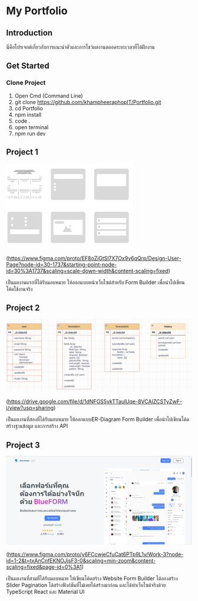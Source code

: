   # My Portfolio

## Introduction
นี่คือโปรเจกต์เกี่ยวกับการแนะนำตัวและการโชว์ผลงานตลอดระยะเวลาที่ได้ฝึกงาน 

## Get Started

### Clone Project
  1. Open Cmd (Command Line)
  2. git clone https://github.com/khampheeraphopIT/Portfolio.git
  3. cd Portfolio
  4. npm install
  5. code .
  6. open terminal
  7. npm run dev

## Project 1
![ตัวอย่างรูปภาพ](./src/assets/images/DesignForm.png)

(https://www.figma.com/proto/EF8oZiGtSl7X7Ox9v6qQrp/Design-User-Page?node-id=30-1737&starting-point-node-id=30%3A1737&scaling=scale-down-width&content-scaling=fixed)

เป็นผลงานแรกที่ได้รับมอบหมาย ให้ออกแบบหน้าเว็บไซต์สำหรับ Form Builder เพื่อนำไปเขียนโค้ดใช้งานจริง

## Project 2
![ตัวอย่างรูปภาพ](./src/assets/images/ER-Diagram.png)

(https://drive.google.com/file/d/1dNFGS5vkTTaulUqe-8VCAIZCSTyZwF-j/view?usp=sharing)

เป็นผลงานที่สองที่ได้รับมอบหมาย ให้ออกแบบER-Diagram Form Builder เพื่อนำไปเขียนโค้ดสร้างฐานข้อมูล และการสร้าง API

## Project 3
![ตัวอย่างรูปภาพ](./src/assets/images/website.png)

(https://www.figma.com/proto/y6FCcwjeCfuCat6PTp9L1v/Work-3?node-id=1-2&t=txAnCnfEKNOJjsF3-0&scaling=min-zoom&content-scaling=fixed&page-id=0%3A1)

เป็นผลงานที่สามที่ได้รับมอบหมาย ให้เขียนโค้ดสร้าง Website Form Builder ได้ลองสร้าง Slider Pagination ได้สร้างฟังก์ชันที่ไม่เคยได้สร้างมาก่อน และได้ทำเว็บไซต์จริงด้วย TypeScript React และ Material UI